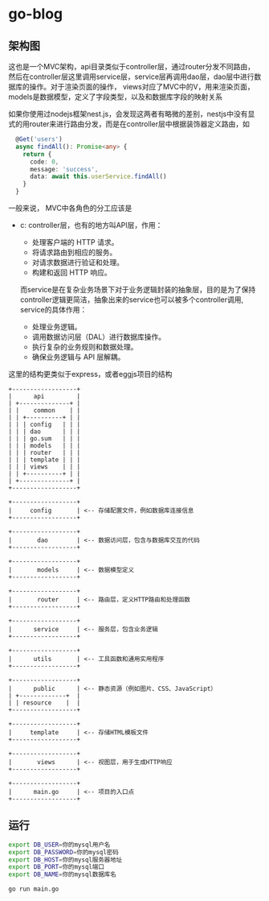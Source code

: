 
# go-blog

## 架构图

这也是一个MVC架构，api目录类似于controller层，通过router分发不同路由，然后在controller层这里调用service层，service层再调用dao层，dao层中进行数据库的操作。对于渲染页面的操作， views对应了MVC中的V，用来渲染页面，models是数据模型，定义了字段类型，以及和数据库字段的映射关系

如果你使用过nodejs框架nest.js，会发现这两者有略微的差别，nestjs中没有显式的用router来进行路由分发，而是在controller层中根据装饰器定义路由，如

```ts
  @Get('users')
  async findAll(): Promise<any> {
    return {
      code: 0,
      message: 'success',
      data: await this.userService.findAll()
    }
  }
```

一般来说， MVC中各角色的分工应该是

- c: controller层，也有的地方叫API层，作用：
  - 处理客户端的 HTTP 请求。
  - 将请求路由到相应的服务。
  - 对请求数据进行验证和处理。
  - 构建和返回 HTTP 响应。
  
  而service是在复杂业务场景下对于业务逻辑封装的抽象层，目的是为了保持controller逻辑更简洁，抽象出来的service也可以被多个controller调用,
    service的具体作用：
  - 处理业务逻辑。
  - 调用数据访问层（DAL）进行数据库操作。
  - 执行复杂的业务规则和数据处理。
  - 确保业务逻辑与 API 层解耦。

这里的结构更类似于express，或者eggjs项目的结构

```
+------------------+
|      api         |
| +--------------+ |
| |    common    | |
| | +----------+ | |
| | | config   | | |
| | | dao      | | |
| | | go.sum   | | |
| | | models   | | |
| | | router   | | |
| | | template | | |
| | | views    | | |
| | +----------+ | |
| +--------------+ |
+------------------+

+------------------+
|     config       | <-- 存储配置文件，例如数据库连接信息
+------------------+

+------------------+
|       dao        | <-- 数据访问层，包含与数据库交互的代码
+------------------+

+------------------+
|       models     | <-- 数据模型定义
+------------------+

+------------------+
|       router     | <-- 路由层，定义HTTP路由和处理函数
+------------------+

+------------------+
|      service     | <-- 服务层，包含业务逻辑
+------------------+

+------------------+
|      utils       | <-- 工具函数和通用实用程序
+------------------+

+------------------+
|      public      | <-- 静态资源（例如图片、CSS、JavaScript）
| +-------------+  |
| | resource    |  |
+------------------+

+------------------+
|     template     | <-- 存储HTML模板文件
+------------------+

+------------------+
|       views      | <-- 视图层，用于生成HTTP响应
+------------------+

+------------------+
|      main.go     | <-- 项目的入口点
+------------------+

```

## 运行

```bash
export DB_USER=你的mysql用户名
export DB_PASSWORD=你的mysql密码
export DB_HOST=你的mysql服务器地址
export DB_PORT=你的mysql端口
export DB_NAME=你的mysql数据库名

go run main.go
```
